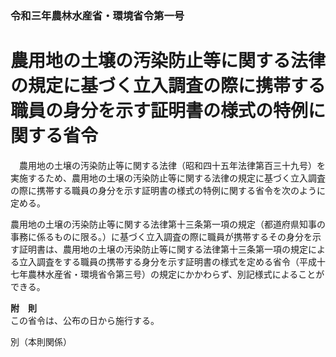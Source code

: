 ### 令和三年農林水産省・環境省令第一号  
# 農用地の土壌の汚染防止等に関する法律の規定に基づく立入調査の際に携帯する職員の身分を示す証明書の様式の特例に関する省令  
　農用地の土壌の汚染防止等に関する法律（昭和四十五年法律第百三十九号）を実施するため、農用地の土壌の汚染防止等に関する法律の規定に基づく立入調査の際に携帯する職員の身分を示す証明書の様式の特例に関する省令を次のように定める。  
  
農用地の土壌の汚染防止等に関する法律第十三条第一項の規定（都道府県知事の事務に係るものに限る。）に基づく立入調査の際に職員が携帯するその身分を示す証明書は、農用地の土壌の汚染防止等に関する法律第十三条第一項の規定による立入調査をする職員の携帯する身分を示す証明書の様式を定める省令（平成十七年農林水産省・環境省令第三号）の規定にかかわらず、別記様式によることができる。  
  
**附　則**  
この省令は、公布の日から施行する。  
  
別（本則関係）  

          
        